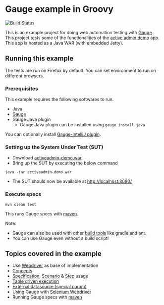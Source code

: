# Gauge example in Groovy
[![Build Status](https://travis-ci.org/getgauge-examples/gauge-example-groovy.svg?branch=master)](https://travis-ci.org/getgauge-examples/groovy-selenium)

This is an example project for doing web automation testing with [Gauge](http://getgauge.io). This project tests some of the functionalities of the [active admin demo](https://github.com/getgauge/activeadmin-demo) app. This app is hosted as a Java WAR (with embedded Jetty).

## Running this example
The tests are run on Firefox by default. You can set environment to run on different browsers.

### Prerequisites

This example requires the following softwares to run.
  * Java
  * [Gauge](https://gauge.org/)
  * Gauge Java plugin
    * Gauge Java plugin can be installed using `gauge install java`

You can optionally install [Gauge-IntelliJ plugin](https://docs.gauge.org/latest/installation.html#ide-plugins).

### Setting up the System Under Test (SUT)

* Download [activeadmin-demo.war](https://github.com/getgauge-examples/activeadmin-demo/releases/tag/untagged-f0befd5494efa4baabd2)
* Bring up the SUT by executing the below command
```
java -jar activeadmin-demo.war
```
* The SUT should now be available at [http://localhost:8080/](http://localhost:8080)

### Execute specs

```
mvn clean test
```
This runs Gauge specs with [maven](https://maven.apache.org/).

Note:
  * Gauge can also be used with other [build tools](https://docs.gauge.org/latest/configuration.html#build-tools) like gradle and ant.
  * You can use Gauge even without a build script!

## Topics covered in the example

- Use [Webdriver](http://docs.seleniumhq.org/projects/webdriver/) as base of implementation
- [Concepts](https://docs.gauge.org/latest/writing-specifications.html#concept)
- [Specification](https://docs.gauge.org/latest/writing-specifications.html#specifications-spec), [Scenario](https://docs.gauge.org/latest/writing-specifications.html#longstart-scenarios) & [Step](https://docs.gauge.org/latest/writing-specifications.html#longstart-steps) usage
- [Table driven execution](https://docs.gauge.org/latest/execution.html#data-driven-execution)
- [External datasource (special param)](https://docs.gauge.org/latest/execution.html#external-csv-for-data-table)
- Using Gauge with [Selenium Webdriver](http://docs.seleniumhq.org/projects/webdriver/)
- Running Gauge specs with [maven](https://maven.apache.org/)
